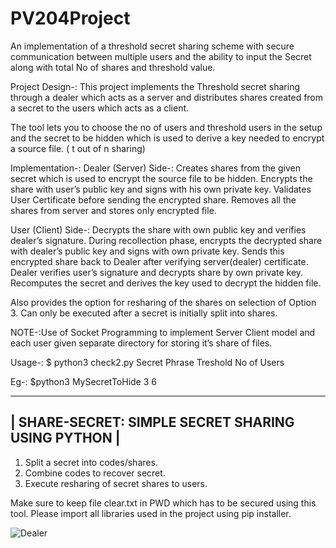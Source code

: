 # PV204Project
An implementation of a threshold secret sharing scheme with secure communication between multiple users and the ability to input the Secret along with total No of shares and threshold value.

Project Design-:
This project implements the Threshold secret sharing through a dealer which acts as a server and distributes shares created from a secret to the users which acts as a client.
 
The tool lets you to choose the no of users and threshold users in the setup and the secret to be hidden which is used to derive a key needed to encrypt a source file. ( t out of n sharing)

Implementation-:
Dealer (Server) Side-:
Creates shares from the given secret which is used to encrypt the source file to be hidden.
Encrypts the share with user’s public key and signs with his own private key.
Validates User Certificate before sending the encrypted share.
Removes all the shares from server and stores only encrypted file.

User (Client) Side-:
Decrypts the share with own public key and verifies dealer’s signature.
During recollection phase, encrypts the decrypted share with dealer’s public key and signs with own private key.
Sends this encrypted share back to Dealer after verifying server(dealer) certificate.
Dealer verifies user’s signature and decrypts share by own private key.
Recomputes the secret and derives the key used to decrypt the hidden file.

Also provides the option for resharing of the shares on selection of Option 3. Can only be executed after a secret is initially split into shares.

NOTE-:Use of Socket Programming to implement Server Client model and each user  given separate directory for storing it’s share of files.

Usage-:
$ python3 check2.py Secret Phrase Treshold No of Users

Eg-: $python3 MySecretToHide 3 6
 
---------------------------------------------------------------------
|   SHARE-SECRET: SIMPLE SECRET SHARING USING PYTHON       |
---------------------------------------------------------------------
1) Split a secret into codes/shares.
2) Combine codes to recover secret.
3) Execute resharing of secret shares to users.


Make sure to keep file clear.txt in PWD which has to be secured using this tool. Please import all libraries used in the project using pip installer.

![Dealer](https://user-images.githubusercontent.com/99664677/162592655-2a2d5055-17a5-4d96-8453-3c0eb1e0f046.png)


